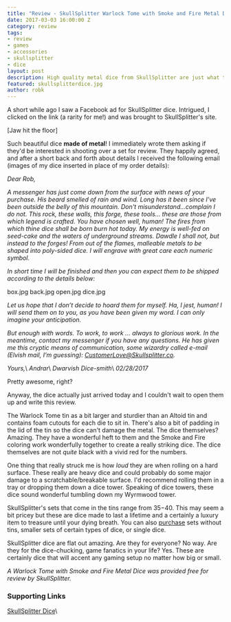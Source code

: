 ```yaml
---
title: "Review - SkullSplitter Warlock Tome with Smoke and Fire Metal Dice"
date: 2017-03-03 16:00:00 Z
category: review
tags:
- review
- games
- accessories
- skullsplitter
- dice
layout: post
description: High quality metal dice from SkullSplitter are just what the Warlock ordered.
featured: skullsplitterdice.jpg
author: robk
---
```


A short while ago I saw a Facebook ad for SkullSplitter dice. Intrigued, I clicked on the link (a rarity for me!) and was brought to SkullSplitter's site.

[Jaw hit the floor]

Such beautiful dice **made of metal**! I immediately wrote them asking if they'd be interested in shooting over a set for review. They happily agreed, and after a short back and forth about details I received the following email (images of my dice inserted in place of my order details):

*Dear Rob,*

*A messenger has just come down from the surface with news of your purchase. His beard smelled of rain and wind. Long has it been since I've been outside the belly of this mountain. Don't misunderstand...complain I do not. This rock, these walls, this forge, these tools... these are those from which legend is crafted. You have chosen well, human! The fires from which thine dice shall be born burn hot today. My energy is well-fed on seed-cake and the waters of underground streams. Dawdle I shall not, but instead to the forges! From out of the flames, malleable metals to be shaped into poly-sided dice. I will engrave with great care each numeric symbol.*

*In short time I will be finished and then you can expect them to be shipped according to the details below:*

box.jpg
back.jpg
open.jpg
dice.jpg

*Let us hope that I don’t decide to hoard them for myself. Ha, I jest, human! I will send them on to you, as you have been given my word. I can only imagine your anticipation.*

*But enough with words. To work, to work … always to glorious work. In the meantime, contact my messenger if you have any questions. He has given me this cryptic means of communication, some wizardry called e-mail (Elvish mail, I’m guessing): CustomerLove@Skullsplitter.co.*

*Yours,*\\
*Andrar*\\
*Dwarvish Dice-smith*\\
*02/28/2017*

Pretty awesome, right?

Anyway, the dice actually just arrived today and I couldn't wait to open them up and write this review.

The Warlock Tome tin as a bit larger and sturdier than an Altoid tin and contains foam cutouts for each die to sit in. There's also a bit of padding in the lid of the tin so the dice can't damage the metal. The dice themselves? Amazing. They have a wonderful heft to them and the Smoke and Fire coloring work wonderfully together to create a really striking dice. The dice themselves are not *quite* black with a vivid red for the numbers.

One thing that really struck me is how *loud* they are when rolling on a hard surface. These really are heavy dice and could probably do some major damage to a scratchable/breakable surface. I'd recommend rolling them in a tray or dropping them down a dice tower. Speaking of dice towers, these dice sound wonderful tumbling down my Wyrmwood tower.

SkullSplitter's sets that come in the tins range from $35-$40. This may seem a bit pricey but these are dice made to last a lifetime and a certainly a luxury item to treasure until your dying breath. You can also [purchase](https://www.skullsplitterdice.com/collections/dwarven-chest) sets without tins, smaller sets of certain types of dice, or single dice.

SkullSplitter dice are flat out amazing. Are they for everyone? No way. Are they for the dice-chucking, game fanatics in your life? Yes. These are certainly dice that will accent any gaming setup no matter how big or small.

*A Warlock Tome with Smoke and Fire Metal Dice was provided free for review by SkullSplitter.*

<h3>Supporting Links</h3>

[SkullSplitter Dice](https://www.skullsplitterdice.com/)\\

